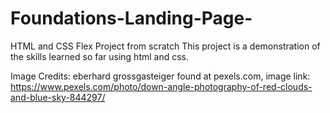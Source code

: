 # Foundations-Landing-Page-
HTML and CSS Flex Project from scratch
This project is a demonstration of the skills learned so far using html and css.




Image Credits:
eberhard grossgasteiger found at pexels.com, image link: https://www.pexels.com/photo/down-angle-photography-of-red-clouds-and-blue-sky-844297/
